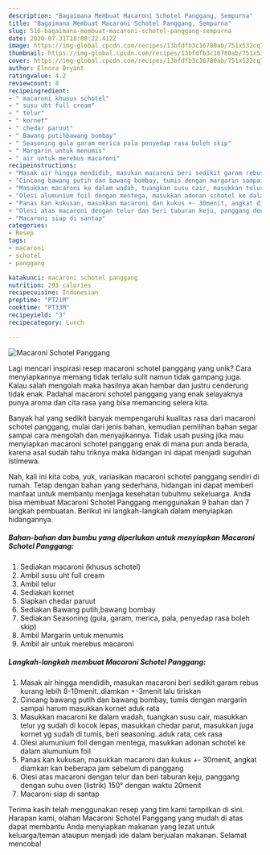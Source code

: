 ```yaml
---
description: "Bagaimana Membuat Macaroni Schotel Panggang, Sempurna"
title: "Bagaimana Membuat Macaroni Schotel Panggang, Sempurna"
slug: 516-bagaimana-membuat-macaroni-schotel-panggang-sempurna
date: 2020-07-31T18:08:22.412Z
image: https://img-global.cpcdn.com/recipes/13bfdfb3c16780ab/751x532cq70/macaroni-schotel-panggang-foto-resep-utama.jpg
thumbnail: https://img-global.cpcdn.com/recipes/13bfdfb3c16780ab/751x532cq70/macaroni-schotel-panggang-foto-resep-utama.jpg
cover: https://img-global.cpcdn.com/recipes/13bfdfb3c16780ab/751x532cq70/macaroni-schotel-panggang-foto-resep-utama.jpg
author: Elnora Bryant
ratingvalue: 4.2
reviewcount: 8
recipeingredient:
- " macaroni khusus schotel"
- " susu uht full cream"
- " telur"
- " kornet"
- " chedar paruut"
- " Bawang putihbawang bombay"
- " Seasoning gula garam merica pala penyedap rasa boleh skip"
- " Margarin untuk menumis"
- " air untuk merebus macaroni"
recipeinstructions:
- "Masak air hingga mendidih, masukan macaroni beri sedikit garam rebus kurang lebih 8-10menit..diamkan +-3menit lalu tiriskan"
- "Cincang bawang putih dan bawang bombay, tumis dengan margarin sampai harum masukkan kornet aduk rata"
- "Masukkan macaroni ke dalam wadah, tuangkan susu cair, masukkan telur yg sudah di kocok lepas, masukkan chedar parut, masukkan juga kornet yg sudah di tumis, beri seasoning..aduk rata, cek rasa"
- "Olesi alumunium foil dengan mentega, masukkan adonan schotel ke dalam alumunium foil"
- "Panas kan kukusan, masukkan macaroni dan kukus +- 30menit, angkat diamkan kan beberapa jam sebelum di panggang"
- "Olesi atas macaroni dengan telur dan beri taburan keju, panggang dengan suhu oven (listrik) 150° dengan waktu 20menit"
- "Macaroni siap di santap"
categories:
- Resep
tags:
- macaroni
- schotel
- panggang

katakunci: macaroni schotel panggang 
nutrition: 293 calories
recipecuisine: Indonesian
preptime: "PT21M"
cooktime: "PT33M"
recipeyield: "3"
recipecategory: Lunch

---
```



![Macaroni Schotel Panggang](https://img-global.cpcdn.com/recipes/13bfdfb3c16780ab/751x532cq70/macaroni-schotel-panggang-foto-resep-utama.jpg)

Lagi mencari inspirasi resep macaroni schotel panggang yang unik? Cara menyiapkannya memang tidak terlalu sulit namun tidak gampang juga. Kalau salah mengolah maka hasilnya akan hambar dan justru cenderung tidak enak. Padahal macaroni schotel panggang yang enak selayaknya punya aroma dan cita rasa yang bisa memancing selera kita.



Banyak hal yang sedikit banyak mempengaruhi kualitas rasa dari macaroni schotel panggang, mulai dari jenis bahan, kemudian pemilihan bahan segar sampai cara mengolah dan menyajikannya. Tidak usah pusing jika mau menyiapkan macaroni schotel panggang enak di mana pun anda berada, karena asal sudah tahu triknya maka hidangan ini dapat menjadi suguhan istimewa.


Nah, kali ini kita coba, yuk, variasikan macaroni schotel panggang sendiri di rumah. Tetap dengan bahan yang sederhana, hidangan ini dapat memberi manfaat untuk membantu menjaga kesehatan tubuhmu sekeluarga. Anda bisa membuat Macaroni Schotel Panggang menggunakan 9 bahan dan 7 langkah pembuatan. Berikut ini langkah-langkah dalam menyiapkan hidangannya.

<!--inarticleads1-->

##### Bahan-bahan dan bumbu yang diperlukan untuk menyiapkan Macaroni Schotel Panggang:

1. Sediakan  macaroni (khusus schotel)
1. Ambil  susu uht full cream
1. Ambil  telur
1. Sediakan  kornet
1. Siapkan  chedar paruut
1. Sediakan  Bawang putih,bawang bombay
1. Sediakan  Seasoning (gula, garam, merica, pala, penyedap rasa boleh skip)
1. Ambil  Margarin untuk menumis
1. Ambil  air untuk merebus macaroni




<!--inarticleads2-->

##### Langkah-langkah membuat Macaroni Schotel Panggang:

1. Masak air hingga mendidih, masukan macaroni beri sedikit garam rebus kurang lebih 8-10menit..diamkan +-3menit lalu tiriskan
1. Cincang bawang putih dan bawang bombay, tumis dengan margarin sampai harum masukkan kornet aduk rata
1. Masukkan macaroni ke dalam wadah, tuangkan susu cair, masukkan telur yg sudah di kocok lepas, masukkan chedar parut, masukkan juga kornet yg sudah di tumis, beri seasoning..aduk rata, cek rasa
1. Olesi alumunium foil dengan mentega, masukkan adonan schotel ke dalam alumunium foil
1. Panas kan kukusan, masukkan macaroni dan kukus +- 30menit, angkat diamkan kan beberapa jam sebelum di panggang
1. Olesi atas macaroni dengan telur dan beri taburan keju, panggang dengan suhu oven (listrik) 150° dengan waktu 20menit
1. Macaroni siap di santap




Terima kasih telah menggunakan resep yang tim kami tampilkan di sini. Harapan kami, olahan Macaroni Schotel Panggang yang mudah di atas dapat membantu Anda menyiapkan makanan yang lezat untuk keluarga/teman ataupun menjadi ide dalam berjualan makanan. Selamat mencoba!
